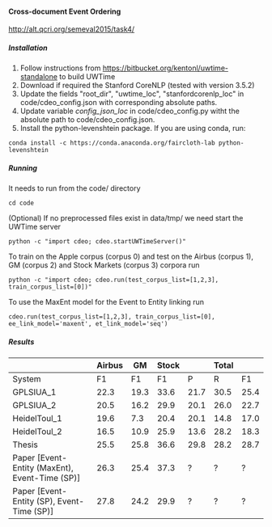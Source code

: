 #### Cross-document Event Ordering

http://alt.qcri.org/semeval2015/task4/

##### Installation

1. Follow instructions from https://bitbucket.org/kentonl/uwtime-standalone to build UWTime
2. Download if required the Stanford CoreNLP (tested with version 3.5.2)
3. Update the fields "root_dir", "uwtime_loc", "stanfordcorenlp_loc" in code/cdeo_config.json with corresponding absolute paths.
4. Update variable <i>config_json_loc</i> in code/cdeo_config.py witht the absolute path to code/cdeo_config.json.
5. Install the python-levenshtein package. If you are using conda, run:

```conda install -c https://conda.anaconda.org/faircloth-lab python-levenshtein```

##### Running
It needs to run from the code/ directory

```cd code```

(Optional) If no preprocessed files exist in data/tmp/ we need start the UWTime server

```python -c "import cdeo; cdeo.startUWTimeServer()"```

To train on the Apple corpus (corpus 0) and test on the Airbus (corpus 1), GM (corpus 2) and Stock Markets (corpus 3) corpora run

```python -c "import cdeo; cdeo.run(test_corpus_list=[1,2,3], train_corpus_list=[0])"```

To use the MaxEnt model for the Event to Entity linking run

```cdeo.run(test_corpus_list=[1,2,3], train_corpus_list=[0], ee_link_model='maxent', et_link_model='seq')```

##### Results
|  | Airbus|GM|Stock|  |Total|  |
| --- | --- | --- | --- | --- | --- | --- |
|System|F1|F1|F1|P|R|F1|
|GPLSIUA_1|22.3|19.3|33.6|21.7|30.5|25.4|
|GPLSIUA_2|20.5|16.2|29.9|20.1|26.0|22.7|
|HeidelToul_1|19.6|7.3|20.4|20.1|14.8|17.0|
|HeidelToul_2|16.5|10.9|25.9|13.6|28.2|18.3|
|Thesis|25.5|25.8|36.6|29.8|28.2| 28.7|
|Paper [Event-Entity (MaxEnt), Event-Time (SP)]|26.3|25.4|37.3|?|?|?|
|Paper [Event-Entity (SP), Event-Time (SP)]|27.8|24.2|29.9|?|?|?|
